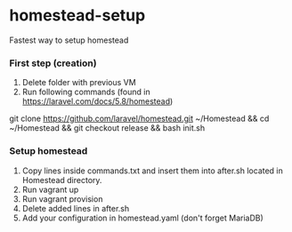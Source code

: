 # homestead-setup
Fastest way to setup homestead

### First step (creation)
1. Delete folder with previous VM 
2. Run following commands (found in https://laravel.com/docs/5.8/homestead)

git clone https://github.com/laravel/homestead.git ~/Homestead &&
cd ~/Homestead &&
git checkout release &&
bash init.sh

### Setup homestead
1. Copy lines inside commands.txt and insert them into after.sh located in Homestead directory.
2. Run vagrant up
3. Run vagrant provision
4. Delete added lines in after.sh
5. Add your configuration in homestead.yaml (don't forget MariaDB)
